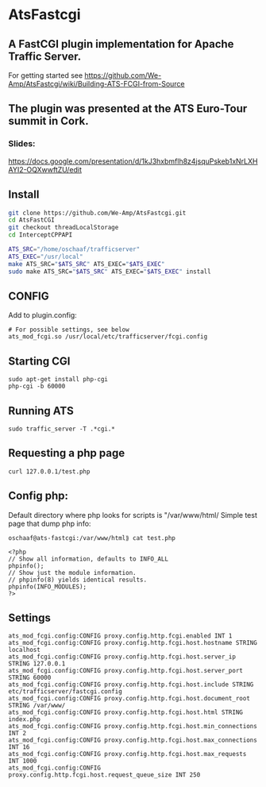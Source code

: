 # AtsFastcgi

## A FastCGI plugin implementation for Apache Traffic Server.

For getting started see https://github.com/We-Amp/AtsFastcgi/wiki/Building-ATS-FCGI-from-Source

## The plugin was presented at the ATS Euro-Tour summit in Cork. 

### Slides:

https://docs.google.com/presentation/d/1kJ3hxbmflh8z4jsquPskeb1xNrLXHAYI2-OQXwwftZU/edit

## Install

```bash
git clone https://github.com/We-Amp/AtsFastcgi.git
cd AtsFastCGI
git checkout threadLocalStorage
cd InterceptCPPAPI

ATS_SRC="/home/oschaaf/trafficserver"
ATS_EXEC="/usr/local"
make ATS_SRC="$ATS_SRC" ATS_EXEC="$ATS_EXEC"
sudo make ATS_SRC="$ATS_SRC" ATS_EXEC="$ATS_EXEC" install
```


## CONFIG

Add to plugin.config:
```
# For possible settings, see below
ats_mod_fcgi.so /usr/local/etc/trafficserver/fcgi.config
```

## Starting CGI

```
sudo apt-get install php-cgi
php-cgi -b 60000
```

## Running ATS

```
sudo traffic_server -T .*cgi.*
```

## Requesting a php page


```
curl 127.0.0.1/test.php
```

## Config php:

Default directory where php looks for scripts is "/var/www/html/
Simple test page that dump php info:

```
oschaaf@ats-fastcgi:/var/www/html⟫ cat test.php

<?php
// Show all information, defaults to INFO_ALL
phpinfo();
// Show just the module information.
// phpinfo(8) yields identical results.
phpinfo(INFO_MODULES);
?>
```

## Settings

```
ats_mod_fcgi.config:CONFIG proxy.config.http.fcgi.enabled INT 1
ats_mod_fcgi.config:CONFIG proxy.config.http.fcgi.host.hostname STRING localhost
ats_mod_fcgi.config:CONFIG proxy.config.http.fcgi.host.server_ip  STRING 127.0.0.1
ats_mod_fcgi.config:CONFIG proxy.config.http.fcgi.host.server_port STRING 60000
ats_mod_fcgi.config:CONFIG proxy.config.http.fcgi.host.include STRING etc/trafficserver/fastcgi.config
ats_mod_fcgi.config:CONFIG proxy.config.http.fcgi.host.document_root STRING /var/www/
ats_mod_fcgi.config:CONFIG proxy.config.http.fcgi.host.html STRING index.php
ats_mod_fcgi.config:CONFIG proxy.config.http.fcgi.host.min_connections INT 2
ats_mod_fcgi.config:CONFIG proxy.config.http.fcgi.host.max_connections INT 16
ats_mod_fcgi.config:CONFIG proxy.config.http.fcgi.host.max_requests INT 1000
ats_mod_fcgi.config:CONFIG proxy.config.http.fcgi.host.request_queue_size INT 250
```
